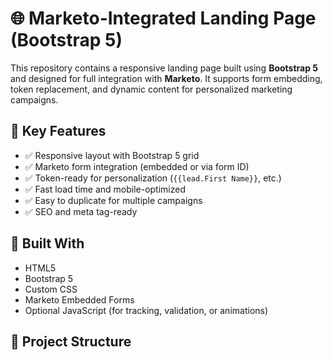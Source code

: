# 🌐 Marketo-Integrated Landing Page (Bootstrap 5)

This repository contains a responsive landing page built using **Bootstrap 5** and designed for full integration with **Marketo**. It supports form embedding, token replacement, and dynamic content for personalized marketing campaigns.

## 📌 Key Features

- ✅ Responsive layout with Bootstrap 5 grid
- ✅ Marketo form integration (embedded or via form ID)
- ✅ Token-ready for personalization (`{{lead.First Name}}`, etc.)
- ✅ Fast load time and mobile-optimized
- ✅ Easy to duplicate for multiple campaigns
- ✅ SEO and meta tag-ready

## 🧱 Built With

- HTML5
- Bootstrap 5
- Custom CSS
- Marketo Embedded Forms
- Optional JavaScript (for tracking, validation, or animations)

## 📁 Project Structure

